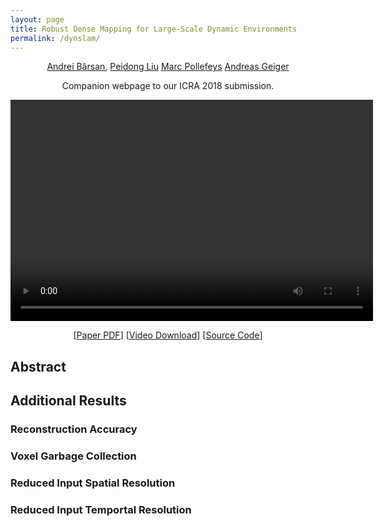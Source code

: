 ```yaml
---
layout: page
title: Robust Dense Mapping for Large-Scale Dynamic Environments
permalink: /dynslam/
---
```


<!-- use poster="poster.jpg" for video poster -->
<div style="text-align: center">

<a href="www.cs.toronto.edu/~iab">Andrei Bârsan</a>,
<a href="http://people.inf.ethz.ch/liup/">Peidong Liu</a>
<a href="https://www.inf.ethz.ch/personal/marc.pollefeys/">Marc Pollefeys</a>
<a href="https://cvlibs.net">Andreas Geiger</a>

<p>
Companion webpage to our ICRA 2018 submission.
</p>

<video src="/assets/dynslam/dynslam-video-v0.4.1.webm" width="580" height="354" 
       controls preload></video>

 <div>
  [<a href="/assets/dynslam/robust-dense-mapping-paper-submission.pdf" download>Paper PDF</a>]
  [<a href="/assets/dynslam/dynslam-video-v0.4.1.webm" download>Video Download</a>]
  [<a href="https://github.com/AndreiBarsan/DynSLAM" target="_blank">Source Code</a>]
 </div>
</div>

## Abstract


## Additional Results

<!-- TODO -->

### Reconstruction Accuracy

<!-- TODO -->

### Voxel Garbage Collection

<!-- TODO -->

### Reduced Input Spatial Resolution

<!-- TODO -->

### Reduced Input Temportal Resolution

<!-- TODO -->


